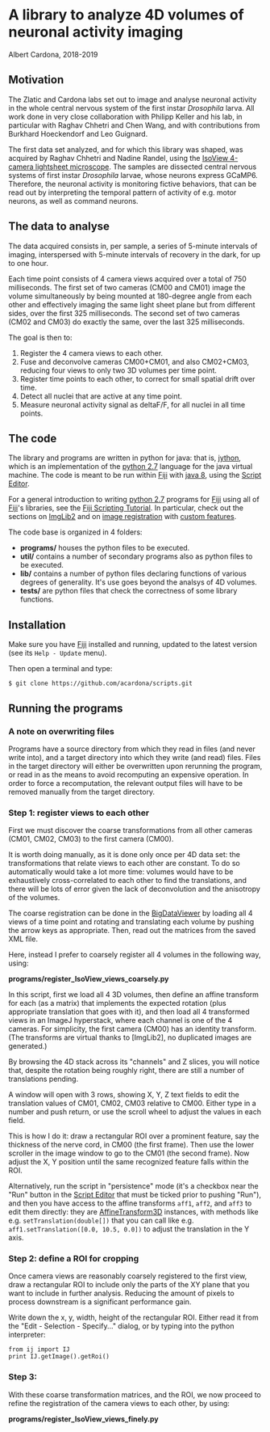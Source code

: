 
# A library to analyze 4D volumes of neuronal activity imaging

Albert Cardona, 2018-2019

## Motivation

The Zlatic and Cardona labs set out to image and analyse neuronal activity in the whole central nervous system of the first instar _Drosophila_ larva. All work done in very close collaboration with Philipp Keller and his lab, in particular with Raghav Chhetri and Chen Wang, and with contributions from Burkhard Hoeckendorf and Leo Guignard.

The first data set analyzed, and for which this library was shaped, was acquired by Raghav Chhetri and Nadine Randel, using the [IsoView 4-camera lightsheet microscope]. The samples are dissected central nervous systems of first instar _Drosophila_ larvae, whose neurons express GCaMP6. Therefore, the neuronal activity is monitoring fictive behaviors, that can be read out by interpreting the temporal pattern of activity of e.g. motor neurons, as well as command neurons.


## The data to analyse

The data acquired consists in, per sample, a series of 5-minute intervals of imaging, interspersed with 5-minute intervals of recovery in the dark, for up to one hour.

Each time point consists of 4 camera views acquired over a total of 750 milliseconds. The first set of two cameras (CM00 and CM01) image the volume simultaneously by being mounted at 180-degree angle from each other and effectively imaging the same light sheet plane but from different sides, over the first 325 milliseconds. The second set of two cameras (CM02 and CM03) do exactly the same, over the last 325 milliseconds.

The goal is then to:
1. Register the 4 camera views to each other.
2. Fuse and deconvolve cameras CM00+CM01, and also CM02+CM03, reducing four views to only two 3D volumes per time point.
3. Register time points to each other, to correct for small spatial drift over time.
4. Detect all nuclei that are active at any time point.
5. Measure neuronal activity signal as deltaF/F, for all nuclei in all time points.


## The code

The library and programs are written in python for java: that is, [jython], which is an implementation of the [python 2.7] language for the java virtual machine. The code is meant to be run within [Fiji] with [java 8], using the [Script Editor].

For a general introduction to writing [python 2.7] programs for [Fiji] using all of [Fiji]'s libraries, see the [Fiji Scripting Tutorial]. In particular, check out the sections on [ImgLib2][scripting ImgLib2] and on [image registration][scripting image registration] with [custom features].

The code base is organized in 4 folders:

- **programs/** houses the python files to be executed.
- **util/** contains a number of secondary programs also as python files to be executed.
- **lib/** contains a number of python files declaring functions of various degrees of generality. It's use goes beyond the analsys of 4D volumes.
- **tests/** are python files that check the correctness of some library functions.


## Installation

Make sure you have [Fiji] installed and running, updated to the latest version (see its `Help - Update` menu).

Then open a terminal and type:

```
$ git clone https://github.com/acardona/scripts.git
```


## Running the programs

### A note on overwriting files

Programs have a source directory from which they read in files (and never write into), and a target directory into which they write (and read) files. Files in the target directory will either be overwritten upon rerunning the program, or read in as the means to avoid recomputing an expensive operation. In order to force a recomputation, the relevant output files will have to be removed manually from the target directory.

### Step 1: register views to each other

First we must discover the coarse transformations from all other cameras (CM01, CM02, CM03) to the first camera (CM00).

It is worth doing manually, as it is done only once per 4D data set: the transformations that relate views to each other are constant. To do so automatically would take a lot more time: volumes would have to be exhaustively cross-correlated to each other to find the translations, and there will be lots of error given the lack of deconvolution and the anisotropy of the volumes.

The coarse registration can be done in the [BigDataViewer] by loading all 4 views of a time point and rotating and translating each volume by pushing the arrow keys as appropriate. Then, read out the matrices from the saved XML file.

Here, instead I prefer to coarsely register all 4 volumes in the following way, using:

  **programs/register_IsoView_views_coarsely.py**

In this script, first we load all 4 3D volumes, then define an affine transform for each (as a matrix) that implements the expected rotation (plus appropriate translation that goes with it), and then load all 4 transformed views in an ImageJ hyperstack, where each channel is one of the 4 cameras. For simplicity, the first camera (CM00) has an identity transform. (The transforms are virtual thanks to [ImgLib2], no duplicated images are generated.)

By browsing the 4D stack across its "channels" and Z slices, you will notice that, despite the rotation being roughly right, there are still a number of translations pending.

A window will open with 3 rows, showing X, Y, Z text fields to edit the translation values of CM01, CM02, CM03 relative to CM00. Either type in a number and push return, or use the scroll wheel to adjust the values in each field.

This is how I do it: draw a rectangular ROI over a prominent feature, say the thickness of the nerve cord, in CM00 (the first frame). Then use the lower scroller in the image window to go to the CM01 (the second frame). Now adjust the X, Y position until the same recognized feature falls within the ROI.

Alternatively, run the script in "persistence" mode (it's a checkbox near the "Run" button in the [Script Editor] that must be ticked prior to pushing "Run"), and then you have access to the affine transforms `aff1`, `aff2`, and `aff3` to edit them directly: they are [AffineTransform3D] instances, with methods like e.g. `setTranslation(double[])` that you can call like e.g. `aff1.setTranslation([0.0, 10.5, 0.0])` to adjust the translation in the Y axis.


### Step 2: define a ROI for cropping

Once camera views are reasonably coarsely registered to the first view, draw a rectangular ROI to include only the parts of the XY plane that you want to include in further analysis. Reducing the amount of pixels to process downstream is a significant performance gain.

Write down the x, y, width, height of the rectangular ROI. Either read it from the "Edit - Selection - Specify..." dialog, or by typing into the python interpreter:

```
from ij import IJ
print IJ.getImage().getRoi()
```


### Step 3:

With these coarse transformation matrices, and the ROI, we now proceed to refine the registration of the camera views to each other, by using:

  **programs/register_IsoView_views_finely.py**

[//]: # (To be continued)




[jython]: https://www.jython.org/
[python 2.7]: https://docs.python.org/2.7/library/
[Fiji]: https://fiji.sc
[java 8]: https://docs.oracle.com/javase/8/docs/api/index.html
[Script Editor]: https://imagej.net/Using_the_Script_Editor
[Fiji Scripting Tutorial]: https://www.ini.uzh.ch/~acardona/fiji-tutorial/
[scripting ImgLib2]: https://www.ini.uzh.ch/~acardona/fiji-tutorial/#s11
[scripting image registration]: https://www.ini.uzh.ch/~acardona/fiji-tutorial/#s12
[custom features]: https://www.ini.uzh.ch/~acardona/fiji-tutorial/#custom-features
[IsoView 4-camera lightsheet microscope]: https://www.nature.com/articles/nmeth.3632
[BigDataViewer]: https://imagej.net/BigDataViewer
[AffineTransform3D]: https://github.com/imglib/imglib2-realtransform/blob/master/src/main/java/net/imglib2/realtransform/AffineTransform3D.java

